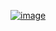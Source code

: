 ﻿[![image](https://github.com/wow2658/CodingTest/assets/34699039/e9100227-5593-4592-bd2f-aacc91e725cd)](https://www.acmicpc.net/problem/17478)
